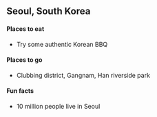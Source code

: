 ## Seoul, South Korea

#### Places to eat
  - Try some authentic Korean BBQ

#### Places to go
  - Clubbing district, Gangnam, Han riverside park

#### Fun facts
  - 10 million people live in Seoul
